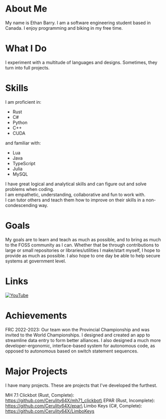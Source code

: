 # About Me
My name is Ethan Barry. I am a software engineering student based in Canada. I enjoy programming and biking in my free time.

# What I Do
I experiment with a multitude of languages and designs. Sometimes, they turn into full projects.

# Skills
I am proficient in:
- Rust
- C#
- Python
- C++
- CUDA

and familiar with:
- Lua
- Java
- TypeScript
- Julia
- MySQL

I have great logical and analytical skills and can figure out and solve problems when coding.\
I am empathetic, understanding, collaborative and fun to work with.\
I can tutor others and teach them how to improve on their skills in a non-condescending way.

# Goals
My goals are to learn and teach as much as possible, and to bring as much to the FOSS community as I can. Whether that be through contributions to large or small repositories or libraries/utilities I make/start myself, I hope to provide as much as possible. I also hope to one day be able to help secure systems at government level.

# Links
[![YouTube](https://img.shields.io/badge/YouTube-Cerulity-dd2222?labelColor=222222&logo=youtube)](https://www.youtube.com/@cerulity32k)

# Achievements
FRC 2022-2023: Our team won the Provincial Championship and was invited to the World Championships. I designed and created an app to streamline data entry to form better alliances. I also designed a much more developer-ergonomic, interface-based system for autonomous code, as opposed to autonomous based on switch statement sequences.

# Major Projects
I have many projects. These are projects that I've developed the furthest.

MH 7.1 Clickbot (Rust, Complete): https://github.com/Cerulity64X/mh71_clickbot\
EPAR (Rust, Incomplete): https://github.com/Cerulity64X/epar\
Limbo Keys (C#, Complete): https://github.com/Cerulity64X/LimboKeys

